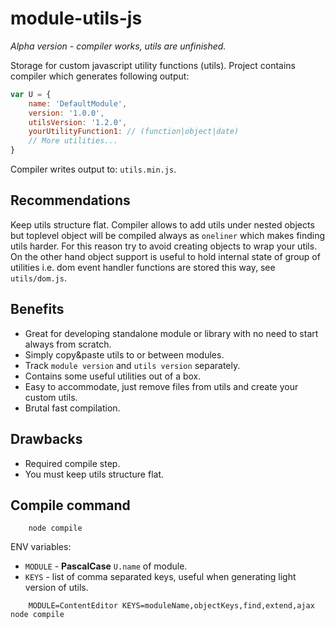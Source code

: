 # module-utils-js
*Alpha version - compiler works, utils are unfinished.*

Storage for custom javascript utility functions (utils).
Project contains compiler which generates following output:

```javascript
var U = {
    name: 'DefaultModule',
    version: '1.0.0',
    utilsVersion: '1.2.0',
    yourUtilityFunction1: // (function|object|date)
    // More utilities...
}
```

Compiler writes output to: `utils.min.js`.

## Recommendations
Keep utils structure flat. Compiler allows to add utils under nested objects
but toplevel object will be compiled always as `oneliner` which makes finding utils harder.
For this reason try to avoid creating objects to wrap your utils. On the other hand object support is useful to hold internal state of group of utilities i.e. dom event handler functions are stored this way, see `utils/dom.js`.

## Benefits
- Great for developing standalone module or library with no need to start always from scratch.
- Simply copy&paste utils to or between modules.
- Track `module version` and `utils version` separately.
- Contains some useful utilities out of a box.
- Easy to accommodate, just remove files from utils and create your custom utils.
- Brutal fast compilation.

## Drawbacks
- Required compile step.
- You must keep utils structure flat.

## Compile command
```
    node compile
```
ENV variables:
- `MODULE` - **PascalCase** `U.name` of module.
- `KEYS` - list of comma separated keys, useful when generating light version of utils.

```
    MODULE=ContentEditor KEYS=moduleName,objectKeys,find,extend,ajax node compile
```
